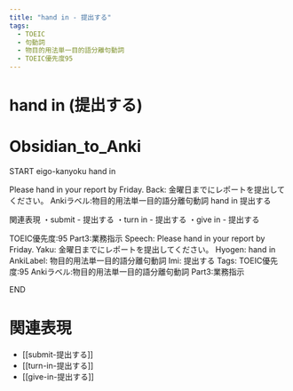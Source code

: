 ```yaml
---
title: "hand in - 提出する"
tags:
  - TOEIC
  - 句動詞
  - 物目的用法単一目的語分離句動詞
  - TOEIC優先度95
---
```


# hand in (提出する)

# Obsidian_to_Anki
START
eigo-kanyoku
hand in

Please hand in your report by Friday.
Back: 
金曜日までにレポートを提出してください。
Ankiラベル:物目的用法単一目的語分離句動詞
hand in
提出する

関連表現
・submit - 提出する
・turn in - 提出する
・give in - 提出する

TOEIC優先度:95
Part3:業務指示
Speech: Please hand in your report by Friday.
Yaku: 金曜日までにレポートを提出してください。
Hyogen: hand in
AnkiLabel: 物目的用法単一目的語分離句動詞
Imi: 提出する
Tags: TOEIC優先度:95 Ankiラベル:物目的用法単一目的語分離句動詞 Part3:業務指示
<!--ID: 1752099912594-->
END

# 関連表現
- [[submit-提出する]]
- [[turn-in-提出する]]
- [[give-in-提出する]] 
